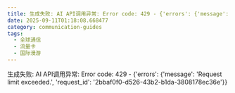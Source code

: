 ```yaml
---
title: 生成失败: AI API调用异常: Error code: 429 - {'errors': {'message': 'Request limit exceeded.', 'request_id': '1eaf249e-d57f-4580-b7b3-24d78e146b8a'}}
date: 2025-09-11T01:18:08.668477
category: communication-guides
tags:
  - 全球通信
  - 流量卡
  - 国际漫游
---
```


生成失败: AI API调用异常: Error code: 429 - {'errors': {'message': 'Request limit exceeded.', 'request_id': '2bbaf0f0-d526-43b2-b1da-3808178ec36e'}}
